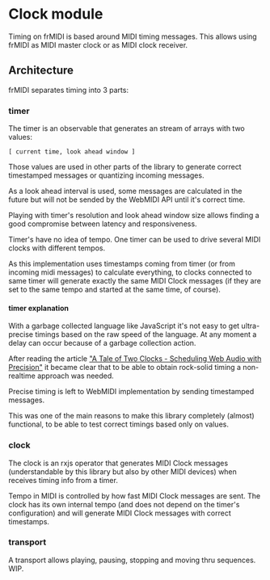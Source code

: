 # Clock module

Timing on frMIDI is based around MIDI timing messages. This allows using frMIDI as MIDI master clock or as MIDI clock receiver.

## Architecture

frMIDI separates timing into 3 parts:

### timer

The timer is an observable that generates an stream of arrays with two values:
```
[ current time, look ahead window ]
```

Those values are used in other parts of the library to generate correct timestamped messages or quantizing incoming messages.

As a look ahead interval is used, some messages are calculated in the future but will not be sended by the WebMIDI API until it's correct time.

Playing with timer's resolution and look ahead window size allows finding a good compromise between latency and responsiveness.

Timer's have no idea of tempo. One timer can be used to drive several MIDI clocks with different tempos.

As this implementation uses timestamps coming from timer (or from incoming midi messages) to calculate everything, to clocks connected to same timer will generate exactly the same MIDI Clock messages (if they are set to the same tempo and started at the same time, of course).

#### timer explanation

With a garbage collected language like JavaScript it's not easy to get ultra-precise timings based on the raw speed of the language. At any moment a delay can occur because of a garbage collection action.

After reading the article ["A Tale of Two Clocks - Scheduling Web Audio with Precision"](https://www.html5rocks.com/en/tutorials/audio/scheduling/) it became clear that to be able to obtain rock-solid timing a non-realtime approach was needed.

Precise timing is left to WebMIDI implementation by sending timestamped messages.

This was one of the main reasons to make this library completely (almost) functional, to be able to test correct timings based only on values.

### clock

The clock is an rxjs operator that generates MIDI Clock messages (understandable by this library but also by other MIDI devices) when receives timing info from a timer.

Tempo in MIDI is controlled by how fast MIDI Clock messages are sent. The clock has its own internal tempo (and does not depend on the timer's configuration) and will generate MIDI Clock messages with correct timestamps.

### transport

A transport allows playing, pausing, stopping and moving thru sequences. WIP.
